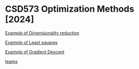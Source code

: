 # CSD573 Optimization Methods [2024]

[Example of Dimensionality reduction](https://github.com/gtsagkatakis/OptimizationMethods_2024/blob/main/Dimensionality_Reduction_Techniques.ipynb) 

[Example of Least squares](https://github.com/gtsagkatakis/OptimizationMethods_2024/blob/main/LS_example.ipynb) 

[Example of Gradient Descent](https://github.com/gtsagkatakis/OptimizationMethods_2024/blob/main/GD_example.ipynb)

[teams](https://teams.microsoft.com/l/meetup-join/19%3ameeting_NTRiMWNjODQtOWE1NC00M2JlLThkZDQtZTUxMDZhNzcxY2E0%40thread.v2/0?context=%7b%22Tid%22%3a%226a32b3cd-891a-4955-ad02-c5ddda2dccdb%22%2c%22Oid%22%3a%225d690573-4c32-4be3-ae62-77ff2628f9ad%22%7d)
